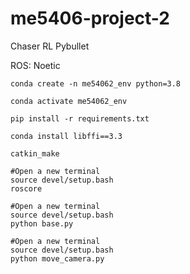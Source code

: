 # me5406-project-2
Chaser RL Pybullet

ROS: Noetic
```
conda create -n me54062_env python=3.8
```
```
conda activate me54062_env
```
```
pip install -r requirements.txt
```
```
conda install libffi==3.3
```
```
catkin_make
```
```
#Open a new terminal
source devel/setup.bash
roscore
```
```
#Open a new terminal
source devel/setup.bash
python base.py
```
```
#Open a new terminal
source devel/setup.bash
python move_camera.py
```
```